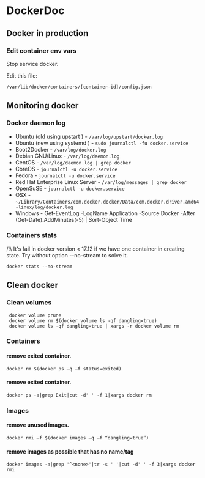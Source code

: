 # DockerDoc

## Docker in production

### Edit container env vars 

Stop service docker.

Edit this file:

```
/var/lib/docker/containers/[container-id]/config.json
```

## Monitoring docker

### Docker daemon log 

* Ubuntu (old using upstart ) - ```/var/log/upstart/docker.log```
* Ubuntu (new using systemd ) - ```sudo journalctl -fu docker.service```
* Boot2Docker - ```/var/log/docker.log```
* Debian GNU/Linux - ```/var/log/daemon.log```
* CentOS - ```/var/log/daemon.log | grep docker```
* CoreOS - ```journalctl -u docker.service```
* Fedora - ```journalctl -u docker.service```
* Red Hat Enterprise Linux Server - ```/var/log/messages | grep docker```
* OpenSuSE - ```journalctl -u docker.service```
* OSX - ```~/Library/Containers/com.docker.docker/Data/com.docker.driver.amd64-linux/log/d‌​ocker.log```
* Windows - Get-EventLog -LogName Application -Source Docker -After (Get-Date).AddMinutes(-5) | Sort-Object Time

### Containers stats

/!\ It's fail in docker version < 17.12 if we have one container in creating state. Try without option --no-stream to solve it. 

```
docker stats --no-stream
```

## Clean docker 

### Clean volumes 

```
 docker volume prune
 docker volume rm $(docker volume ls -qf dangling=true)
 docker volume ls -qf dangling=true | xargs -r docker volume rm
 ```

### Containers 

#### remove exited container.

```
docker rm $(docker ps –q –f status=exited)
```

#### remove exited container.

```
docker ps -a|grep Exit|cut -d' ' -f 1|xargs docker rm
```

### Images

#### remove unused images.

```
docker rmi –f $(docker images –q –f “dangling=true”)
```

#### remove images as possible that has no name/tag

```
docker images -a|grep '^<none>'|tr -s ' '|cut -d' ' -f 3|xargs docker rmi
```
